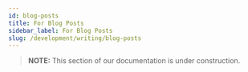 ```yaml
---
id: blog-posts
title: For Blog Posts
sidebar_label: For Blog Posts
slug: /development/writing/blog-posts
---
```


> **NOTE:**
> This section of our documentation is under construction.
